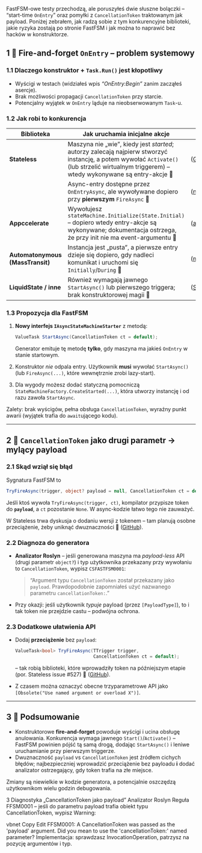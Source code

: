 ﻿FastFSM-owe testy przechodzą, ale poruszyłeś dwie słuszne bolączki – “start-time `OnEntry`” oraz pomyłki z `CancellationToken` traktowanym jak payload. Poniżej zebrałem, jak radzą sobie z tym konkurencyjne biblioteki, jakie ryzyka zostają po stronie FastFSM i jak można to naprawić bez hacków w konstruktorze.

## 1 ️⃣  Fire-and-forget `OnEntry` – problem systemowy

### 1.1 Dlaczego konstruktor + `Task.Run()` jest kłopotliwy

* Wyścigi w testach (widziałeś wpis *“OnEntry\:Begin”* zanim zacząłeś asercje).
* Brak możliwości propagacji `CancellationToken` przy starcie.
* Potencjalny wyjątek w `OnEntry` ląduje na nieobserwowanym `Task`-u.

### 1.2 Jak robi to konkurencja

| Biblioteka                       | Jak uruchamia inicjalne akcje                                                                                                                                                                | Źródło                        |
| -------------------------------- | -------------------------------------------------------------------------------------------------------------------------------------------------------------------------------------------- | ----------------------------- |
| **Stateless**                    | Maszyna nie „wie”, kiedy jest *started*; autorzy zalecają najpierw stworzyć instancję, a potem wywołać `Activate()` (lub strzelić wirtualnym triggerem) – wtedy wykonywane są entry-akcje 🔗 | ([GitHub][1])                 |
|                                  | Async-entry dostępne przez `OnEntryAsync`, ale wywoływane dopiero przy **pierwszym** `FireAsync` 🔗                                                                                          | ([nblumhardt.com][2])         |
| **Appccelerate**                 | Wywołujesz `stateMachine.Initialize(State.Initial)` – dopiero wtedy entry-akcje są wykonywane; dokumentacja ostrzega, że przy init nie ma event-argumentu 🔗                                 | ([appccelerate.github.io][3]) |
| **Automatonymous (MassTransit)** | Instancja jest „pusta”, a pierwsze entry dzieje się dopiero, gdy nadleci komunikat i uruchomi się `Initially`/`During` 🔗                                                                    | ([masstransit.io][4])         |
| **LiquidState / inne**           | Również wymagają jawnego `StartAsync()` lub pierwszego triggera; brak konstruktorowej magii 🔗                                                                                               | ([Stack Overflow][5])         |

### 1.3 Propozycja dla FastFSM

1. **Nowy interfejs `IAsyncStateMachineStarter`** z metodą:

   ```csharp
   ValueTask StartAsync(CancellationToken ct = default);
   ```

   Generator emituje tę metodę **tylko**, gdy maszyna ma jakieś `OnEntry` w stanie startowym.
2. Konstruktor *nie* odpala entry. Użytkownik **musi** wywołać `StartAsync()` (lub `FireAsync(...)`, które wewnętrznie zrobi lazy-start).
3. Dla wygody możesz dodać statyczną pomocniczą `StateMachineFactory.CreateStarted(...)`, która utworzy instancję i od razu zawoła `StartAsync`.

Zalety: brak wyścigów, pełna obsługa `CancellationToken`, wyraźny punkt awarii (wyjątek trafia do `await`ującego kodu).

---

## 2 ️⃣  `CancellationToken` jako drugi parametr → mylący payload

### 2.1 Skąd wziął się błąd

Sygnatura FastFSM to

```csharp
TryFireAsync(trigger, object? payload = null, CancellationToken ct = default)
```

Jeśli ktoś wywoła `TryFireAsync(trigger, ct)`, kompilator przypisze token do **`payload`**, a `ct` pozostanie `None`. W async-kodzie łatwo tego nie zauważyć.

W Stateless trwa dyskusja o dodaniu wersji z tokenem – tam planują osobne przeciążenie, żeby uniknąć dwuznaczności 🔗 ([GitHub][6]).

### 2.2 Diagnoza do generatora

* **Analizator Roslyn** – jeśli generowana maszyna ma *payload-less* API (drugi parametr `object?`) i typ użytkownika przekazany przy wywołaniu to `CancellationToken`, wypisz `CSFASTFSM0001`:

  > “Argument typu `CancellationToken` został przekazany jako `payload`. Prawdopodobnie zapomniałeś użyć nazwanego parametru `cancellationToken:`.”

* Przy okazji: jeśli użytkownik *typuje* payload (przez `[PayloadType]`), to i tak token nie przejdzie castu – podwójna ochrona.

### 2.3 Dodatkowe ułatwienia API

* Dodaj **przeciążenie** bez `payload`:

  ```csharp
  ValueTask<bool> TryFireAsync(TTrigger trigger,
                               CancellationToken ct = default);
  ```

  – tak robią biblioteki, które wprowadziły token na późniejszym etapie (por. Stateless issue #527) 🔗 ([GitHub][6]).
* Z czasem można oznaczyć obecne trzyparametrowe API jako `[Obsolete("Use named argument or overload X")]`.

---

## 3 ️⃣  Podsumowanie

* Konstruktorowe **fire-and-forget** powoduje wyścigi i ucina obsługę anulowania. Konkurencja wymaga jawnego `Start()`/`Activate()` – FastFSM powinien pójść tą samą drogą, dodając `StartAsync()` i leniwe uruchamianie przy pierwszym triggerze.
* Dwuznaczność `payload` vs `CancellationToken` jest źródłem cichych błędów; najbezpieczniej wprowadzić przeciążenie bez payloadu **i** dodać analizator ostrzegający, gdy token trafia na złe miejsce.

Zmiany są niewielkie w kodzie generatora, a potencjalnie oszczędzą użytkownikom wielu godzin debugowania.

[1]: https://github.com/dotnet-state-machine/stateless?utm_source=chatgpt.com "dotnet-state-machine/stateless: A simple library for creating ..."
[2]: https://nblumhardt.com/2016/11/stateless-30/?utm_source=chatgpt.com "Stateless 3.0"
[3]: https://appccelerate.github.io/statemachineactions.html "Appccelerate - StateMachine"
[4]: https://masstransit.io/documentation/patterns/saga/state-machine?utm_source=chatgpt.com "State Machine"
[5]: https://stackoverflow.com/questions/5923767/simple-state-machine-example-in-c?utm_source=chatgpt.com "Simple state machine example in C#? - ..."
[6]: https://github.com/dotnet-state-machine/stateless/issues/527?utm_source=chatgpt.com "dotnet-state-machine/stateless - Introduce FiringMode.Serial"
3 Diagnostyka „CancellationToken jako payload”
Analizator Roslyn
Reguła FFSM0001 – jeśli do parametru payload trafia obiekt typu CancellationToken, wypisz Warning:

vbnet
Copy
Edit
FFSM0001: A CancellationToken was passed as the 'payload' argument.
Did you mean to use the 'cancellationToken:' named parameter?
Implementacja: sprawdzasz InvocationOperation, patrzysz na pozycję
argumentów i typ.